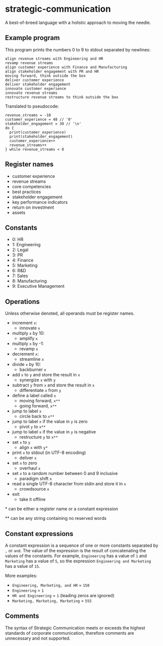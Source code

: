 # strategic-communication
A best-of-breed language with a holistic approach to moving the needle.

## Example program
This program prints the numbers 0 to 9 to stdout separated by newlines:
```
align revenue streams with Engineering and HR
revamp revenue streams
align customer experience with Finance and Manufacturing
align stakeholder engagement with PR and HR
moving forward, think outside the box
deliver customer experience
deliver stakeholder engagement
innovate customer experience
innovate revenue streams
restructure revenue streams to think outside the box
```
Translated to pseudocode:
```
revenue_streams = -10
customer_experience = 48 // '0'
stakeholder_engagement = 30 // '\n'
do {
  print(customer_experience)
  print(stakeholder_engagement)
  customer_experience++
  revenue_streams++
} while revenue_streams < 0
```

## Register names
* customer experience
* revenue streams
* core competencies
* best practices
* stakeholder engagement
* key performance indicators
* return on investment
* assets

## Constants
* 0: HR
* 1: Engineering
* 2: Legal
* 3: PR
* 4: Finance
* 5: Marketing
* 6: R&D
* 7: Sales
* 8: Manufacturing
* 9: Executive Management

## Operations
Unless otherwise denoted, all operands must be register names.
* increment `x`:
  * innovate `x`
* multiply `x` by 10:
  * amplify `x`
* multiply `x` by -1:
  * revamp `x`
* decrement `x`:
  * streamline `x`
* divide `x` by 10:
  * backburner `x`
* add `x` to `y` and store the result in `x`
  * synergize `x` with `y`
* subtract `y` from `x` and store the result in `x`
  * differentiate `x` from `y`
* define a label called `x`
  * moving forward, `x**`
  * going forward, `x**`
* jump to label `x`
  * circle back to `x**`
* jump to label `x` if the value in `y` is zero
  * pivot `y` to `x**`
* jump to label `x` if the value in `y` is negative
  * restructure `y` to `x**`
* set `x` to `y`
  * align `x` with `y*`
* print `x` to stdout (in UTF-8 encoding)
  * deliver `x`
* set `x` to zero
  * overhaul `x`
* set `x` to a random number between 0 and 9 inclusive
  * paradigm shift `x`
* read a single UTF-8 character from stdin and store it in `x`
  * crowdsource `x`
* exit
  * take it offline

\* can be either a register name or a constant expression

\** can be any string containing no reserved words

## Constant expressions
A constant expression is a sequence of one or more constants separated by `,` or `and`. The value of the expression is the result of concatenating the values of the constants. For example, `Engineering` has a value of `1` and `Marketing` has a value of `5`, so the expression `Engineering and Marketing` has a value of `15`.

More examples:
* `Engineering, Marketing, and HR` = `150`
* `Engineering` = `1`
* `HR and Engineering` = `1` (leading zeros are ignored)
* `Marketing, Marketing, Marketing` = `555`

## Comments
The syntax of Strategic Communication meets or exceeds the highest standards of corporate communication, therefore comments are unnecessary and not supported.
